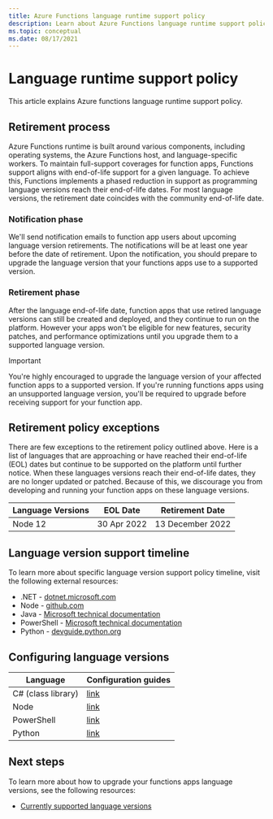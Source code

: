 ```yaml
---
title: Azure Functions language runtime support policy
description: Learn about Azure Functions language runtime support policy
ms.topic: conceptual
ms.date: 08/17/2021
---
```


# Language runtime support policy

This article explains Azure functions language runtime support policy.

## Retirement process

Azure Functions runtime is built around various components, including operating systems, the Azure Functions host, and language-specific workers. To maintain full-support coverages for function apps, Functions support aligns with end-of-life support for a given language. To achieve this, Functions implements a phased reduction in support as programming language versions reach their end-of-life dates. For most language versions, the retirement date coincides with the community end-of-life date.

### Notification phase

We'll send notification emails to function app users about upcoming language version retirements. The notifications will be at least one year before the date of retirement. Upon the notification, you should prepare to upgrade the language version that your functions apps use to a supported version.

### Retirement phase

After the language end-of-life date, function apps that use retired language versions can still be created and deployed, and they continue to run on the platform. However your apps won't be eligible for new features, security patches, and performance optimizations until you upgrade them to a supported language version.

> [!IMPORTANT]
>You're highly encouraged to upgrade the language version of your affected function apps to a supported version.
>If you're running functions apps using an unsupported language version, you'll be required to upgrade before receiving support for your function app.


## Retirement policy exceptions

There are few exceptions to the retirement policy outlined above. Here is a list of languages that are approaching or have reached their end-of-life (EOL) dates but continue to be supported on the platform until further notice. When these languages versions reach their end-of-life dates, they are no longer updated or patched. Because of this, we discourage you from developing and running your function apps on these language versions.

|Language Versions                        |EOL Date         |Retirement Date|
|-----------------------------------------|-----------------|----------------|
|Node 12|30 Apr 2022|13 December 2022|

## Language version support timeline

To learn more about specific language version support policy timeline, visit the following external resources:
* .NET - [dotnet.microsoft.com](https://dotnet.microsoft.com/platform/support/policy/dotnet-core)
* Node - [github.com](https://github.com/nodejs/Release#release-schedule)
* Java - [Microsoft technical documentation](/azure/developer/java/fundamentals/java-support-on-azure)
* PowerShell - [Microsoft technical documentation](/powershell/scripting/powershell-support-lifecycle#powershell-end-of-support-dates)
* Python - [devguide.python.org](https://devguide.python.org/#status-of-python-branches)

## Configuring language versions

|Language                         | Configuration guides         |
|-----------------------------------------|-----------------|
|C# (class library) |[link](./functions-dotnet-class-library.md#supported-versions)|
|Node |[link](./functions-reference-node.md#setting-the-node-version)|
|PowerShell |[link](./functions-reference-powershell.md#changing-the-powershell-version)|
|Python |[link](./functions-reference-python.md#python-version)|


## Next steps

To learn more about how to upgrade your functions apps language versions, see the following resources:


+ [Currently supported language versions](./supported-languages.md#languages-by-runtime-version)
